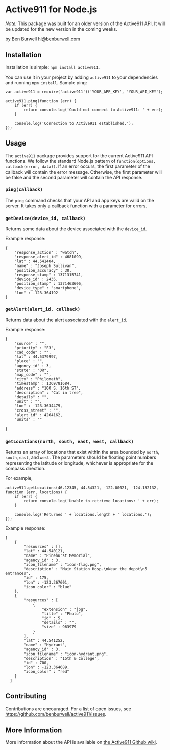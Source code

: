 Active911 for Node.js
=====================

*Note:* This package was built for an older version of the Active911 API. It will be updated for the new version in the coming weeks.

by Ben Burwell <hi@benburwell.com>

Installation
------------

Installation is simple: `npm install active911`.

You can use it in your project by adding `active911` to your dependencies and running `npm install`. Sample ping:

    var active911 = require('active911')('YOUR_APP_KEY', 'YOUR_API_KEY');
    
    active911.ping(function (err) {
        if (err) {
            return console.log('Could not connect to Active911: ' + err);
        }
        
        console.log('Connection to Active911 established.');
    });

Usage
-----

The `active911` package provides support for the current Active911 API functions. We follow the standard Node.js pattern of `function(options, callback(error, data))`. If an error occurs, the first parameter of the callback will contain the error message. Otherwise, the first parameter will be false and the second parameter will contain the API response.

### `ping(callback)`

The `ping` command checks that your API and app keys are valid on the server. It takes only a callback function with a parameter for errors.

### `getDevice(device_id, callback)`

Returns some data about the device associated with the `device_id`.

Example response:

    {
        "response_action" : "watch",
        "response_alert_id" : 4681099,
        "lat" : 44.541404,
        "name" : "Joseph Sullivan",
        "position_accuracy" : 30,
        "response_stamp" : 1371315741,
        "device_id" : 2435,
        "position_stamp" : 1371463606,
        "device_type" : "smartphone",
        "lon" : -123.364192
    }

### `getAlert(alert_id, callback)`

Returns data about the alert associated with the `alert_id`.

Example response:

    {
        "source" : "",
        "priority" : "F3",
        "cad_code" : "",
        "lat" : 44.5379997,
        "place" : "",
        "agency_id" : 3,
        "state" : "OR",
        "map_code" : "",
        "city" : "Philomath",
        "timestamp" : 1369781684,
        "address" : "100 S. 16th ST",
        "description" : "Cat in tree",
        "details" : "",
        "unit" : "",
        "lon" : -123.3634479,
        "cross_street" : "",
        "alert_id" : 4264162,
        "units" : ""
   }

### `getLocations(north, south, east, west, callback)`

Returns an array of locations that exist within the area bounded by `north`, `south`, `east`, and `west`. The parameters should be floating point numbers representing the latitude or longitude, whichever is appropriate for the compass direction.

For example,

    active911.getLocations(46.12345, 44.54321, -122.00021, -124.132132, function (err, locations) {
        if (err) {
            return console.log('Unable to retrieve locations: ' + err);
        }

        console.log('Returned ' + locations.length + ' locations.');
    });

Example response:

    [
        {
            "resources" : [],
            "lat" : 44.540121,
            "name" : "Pinehurst Memorial",
            "agency_id" : 3,
            "icon_filename" : "icon-flag.png",
            "description" : "Main Station Hosp.\nNear the depot\n5 entrances",
            "id" : 175,
            "lon" : -123.367601,
            "icon_color" : "blue"
        },
        {
            "resources" : [
                {
                    "extension" : "jpg",
                    "title" : "Photo",
                    "id" : 5,
                    "details" : "",
                    "size" : 963979
                }
            ],
            "lat" : 44.541252,
            "name" : "Hydrant",
            "agency_id" : 3,
            "icon_filename" : "icon-hydrant.png",
            "description" : "15th & College",
            "id" : 700,
            "lon" : -123.364689,
            "icon_color" : "red"
        }
      ]

Contributing
------------

Contributions are encouraged. For a list of open issues, see <https://github.com/benburwell/active911/issues>.

More Information
----------------

More information about the API is available on [the Active911 Github wiki](https://github.com/active911/open-api/wiki).
